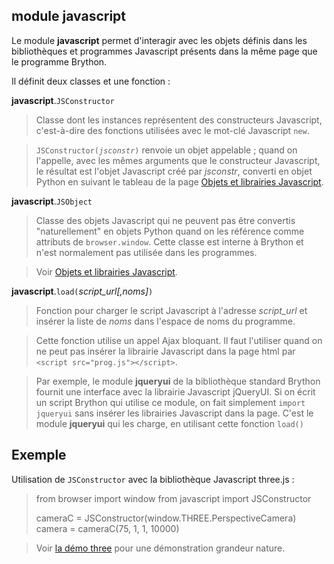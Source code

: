 module **javascript**
---------------------

Le module **javascript** permet d'interagir avec les objets définis dans les
bibliothèques et programmes Javascript présents dans la même page que le
programme Brython.

Il définit deux classes et une fonction :

**javascript**.`JSConstructor`
> Classe dont les instances représentent des constructeurs Javascript,
> c'est-à-dire des fonctions utilisées avec le mot-clé Javascript `new`.

> <code>JSConstructor(_jsconstr_)</code> renvoie un objet appelable ; quand
> on l'appelle, avec les mêmes arguments que le constructeur Javascript, le
> résultat est l'objet Javascript créé par _jsconstr_, converti en objet 
> Python en suivant le tableau de la page 
> <a href="jsojects.html">Objets et librairies Javascript</a>.

**javascript**.`JSObject`
> Classe des objets Javascript qui ne peuvent pas être convertis 
> "naturellement" en objets Python quand on les référence comme attributs
> de `browser.window`. Cette classe est interne à Brython et n'est normalement
> pas utilisée dans les programmes.

> Voir <a href="jsojects.html">Objets et librairies Javascript</a>.

**javascript**.`load(`_script\_url[,noms]_`)`
> Fonction pour charger le script Javascript à l'adresse _script\_url_ et 
> insérer la liste de _noms_ dans l'espace de noms du programme.

> Cette fonction utilise un appel Ajax bloquant. Il faut l'utiliser quand on
> ne peut pas insérer la librairie Javascript dans la page html par
> `<script src="prog.js"></script>`. 

> Par exemple, le module **jqueryui** de la bibliothèque standard Brython
> fournit une interface avec la librairie Javascript jQueryUI. Si on écrit un
> script Brython qui utilise ce module, on fait simplement `import jqueryui`
> sans insérer les librairies Javascript dans la page. C'est le module 
> **jqueryui** qui les charge, en utilisant cette fonction `load()`

Exemple
-------

Utilisation de `JSConstructor` avec la bibliothèque Javascript three.js :

>    from browser import window
>    from javascript import JSConstructor
>    
>    cameraC = JSConstructor(window.THREE.PerspectiveCamera)
>    camera = cameraC(75, 1, 1, 10000)

> Voir [la démo three](../../gallery/three.html) pour une démonstration
> grandeur nature.

